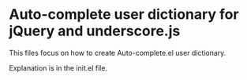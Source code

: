 Auto-complete user dictionary for jQuery and underscore.js
=====================

This files focus on how to create Auto-complete.el user dictionary.

Explanation is in the init.el file.
